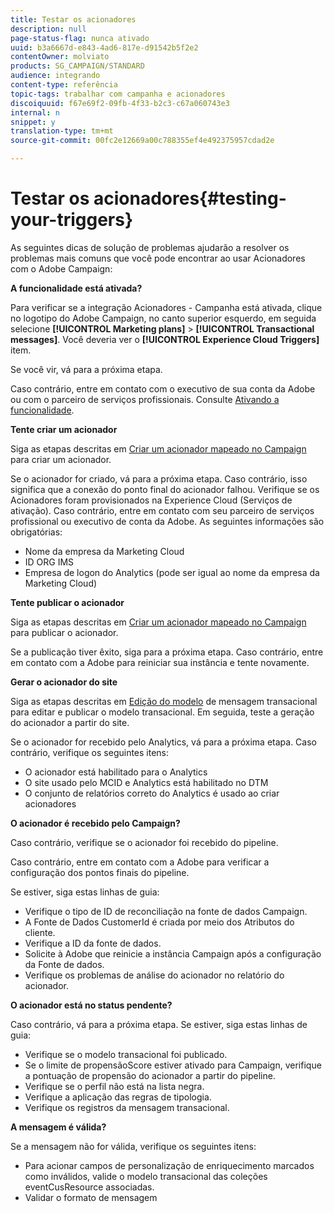 ```yaml
---
title: Testar os acionadores
description: null
page-status-flag: nunca ativado
uuid: b3a6667d-e843-4ad6-817e-d91542b5f2e2
contentOwner: molviato
products: SG_CAMPAIGN/STANDARD
audience: integrando
content-type: referência
topic-tags: trabalhar com campanha e acionadores
discoiquuid: f67e69f2-09fb-4f33-b2c3-c67a060743e3
internal: n
snippet: y
translation-type: tm+mt
source-git-commit: 00fc2e12669a00c788355ef4e492375957cdad2e

---
```



# Testar os acionadores{#testing-your-triggers}

As seguintes dicas de solução de problemas ajudarão a resolver os problemas mais comuns que você pode encontrar ao usar Acionadores com o Adobe Campaign:

**A funcionalidade está ativada?**

Para verificar se a integração Acionadores - Campanha está ativada, clique no logotipo do Adobe Campaign, no canto superior esquerdo, em seguida selecione **[!UICONTROL Marketing plans]** &gt; **[!UICONTROL Transactional messages]**. Você deveria ver o **[!UICONTROL Experience Cloud Triggers]** item.

Se você vir, vá para a próxima etapa.

Caso contrário, entre em contato com o executivo de sua conta da Adobe ou com o parceiro de serviços profissionais. Consulte [Ativando a funcionalidade](../../integrating/using/configuring-triggers-in-experience-cloud.md#activating-the-functionality).

**Tente criar um acionador**

Siga as etapas descritas em [Criar um acionador mapeado no Campaign](../../integrating/using/using-triggers-in-campaign.md#creating-a-mapped-trigger-in-campaign) para criar um acionador.

Se o acionador for criado, vá para a próxima etapa. Caso contrário, isso significa que a conexão do ponto final do acionador falhou. Verifique se os Acionadores foram provisionados na Experience Cloud (Serviços de ativação). Caso contrário, entre em contato com seu parceiro de serviços profissional ou executivo de conta da Adobe. As seguintes informações são obrigatórias:

* Nome da empresa da Marketing Cloud
* ID ORG IMS
* Empresa de logon do Analytics (pode ser igual ao nome da empresa da Marketing Cloud)

**Tente publicar o acionador**

Siga as etapas descritas em [Criar um acionador mapeado no Campaign](../../integrating/using/using-triggers-in-campaign.md#creating-a-mapped-trigger-in-campaign) para publicar o acionador.

Se a publicação tiver êxito, siga para a próxima etapa. Caso contrário, entre em contato com a Adobe para reiniciar sua instância e tente novamente.

**Gerar o acionador do site**

Siga as etapas descritas em [Edição do modelo](../../integrating/using/using-triggers-in-campaign.md#editing-the-transactional-message-template) de mensagem transacional para editar e publicar o modelo transacional. Em seguida, teste a geração do acionador a partir do site.

Se o acionador for recebido pelo Analytics, vá para a próxima etapa. Caso contrário, verifique os seguintes itens:

* O acionador está habilitado para o Analytics
* O site usado pelo MCID e Analytics está habilitado no DTM
* O conjunto de relatórios correto do Analytics é usado ao criar acionadores

**O acionador é recebido pelo Campaign?**

Caso contrário, verifique se o acionador foi recebido do pipeline.

Caso contrário, entre em contato com a Adobe para verificar a configuração dos pontos finais do pipeline.

Se estiver, siga estas linhas de guia:

* Verifique o tipo de ID de reconciliação na fonte de dados Campaign.
* A Fonte de Dados CustomerId é criada por meio dos Atributos do cliente.
* Verifique a ID da fonte de dados.
* Solicite à Adobe que reinicie a instância Campaign após a configuração da Fonte de dados.
* Verifique os problemas de análise do acionador no relatório do acionador.

**O acionador está no status pendente?**

Caso contrário, vá para a próxima etapa. Se estiver, siga estas linhas de guia:

* Verifique se o modelo transacional foi publicado.
* Se o limite de propensãoScore estiver ativado para Campaign, verifique a pontuação de propensão do acionador a partir do pipeline.
* Verifique se o perfil não está na lista negra.
* Verifique a aplicação das regras de tipologia.
* Verifique os registros da mensagem transacional.

**A mensagem é válida?**

Se a mensagem não for válida, verifique os seguintes itens:

* Para acionar campos de personalização de enriquecimento marcados como inválidos, valide o modelo transacional das coleções eventCusResource associadas.
* Validar o formato de mensagem


